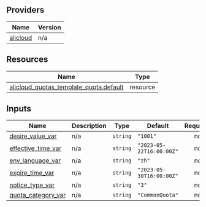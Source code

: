 <!-- BEGIN_TF_DOCS -->
## Providers

| Name | Version |
|------|---------|
| <a name="provider_alicloud"></a> [alicloud](#provider\_alicloud) | n/a |

## Resources

| Name | Type |
|------|------|
| [alicloud_quotas_template_quota.default](https://registry.terraform.io/providers/hashicorp/alicloud/latest/docs/resources/quotas_template_quota) | resource |

## Inputs

| Name | Description | Type | Default | Required |
|------|-------------|------|---------|:--------:|
| <a name="input_desire_value_var"></a> [desire\_value\_var](#input\_desire\_value\_var) | n/a | `string` | `"1001"` | no |
| <a name="input_effective_time_var"></a> [effective\_time\_var](#input\_effective\_time\_var) | n/a | `string` | `"2023-05-22T16:00:00Z"` | no |
| <a name="input_env_language_var"></a> [env\_language\_var](#input\_env\_language\_var) | n/a | `string` | `"zh"` | no |
| <a name="input_expire_time_var"></a> [expire\_time\_var](#input\_expire\_time\_var) | n/a | `string` | `"2023-05-30T16:00:00Z"` | no |
| <a name="input_notice_type_var"></a> [notice\_type\_var](#input\_notice\_type\_var) | n/a | `string` | `"3"` | no |
| <a name="input_quota_category_var"></a> [quota\_category\_var](#input\_quota\_category\_var) | n/a | `string` | `"CommonQuota"` | no |
<!-- END_TF_DOCS -->    